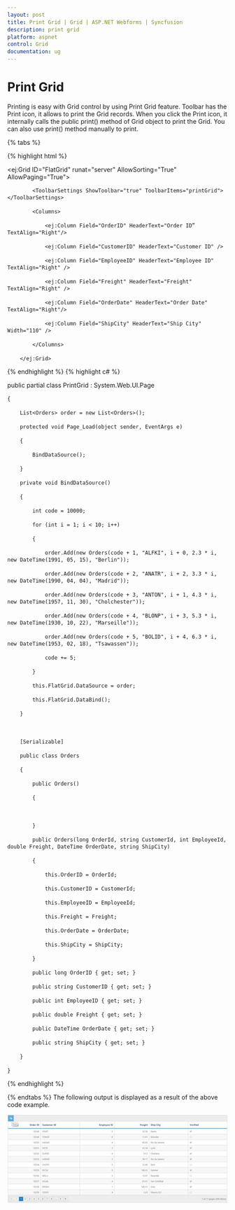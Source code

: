 ```yaml
---
layout: post
title: Print Grid | Grid | ASP.NET Webforms | Syncfusion
description: print grid
platform: aspnet
control: Grid
documentation: ug
---
```


# Print Grid

Printing is easy with Grid control by using Print Grid feature. Toolbar has the Print icon, it allows to print the Grid records. When you click the Print icon, it internally calls the public print() method of Grid object to print the Grid. You can also use print() method manually to print.

{% tabs %}

{% highlight html %}


<ej:Grid ID="FlatGrid" runat="server" AllowSorting="True" AllowPaging="True">

            <ToolbarSettings ShowToolbar="true" ToolbarItems="printGrid"></ToolbarSettings>

            <Columns>

                <ej:Column Field="OrderID" HeaderText="Order ID” TextAlign="Right"/>

                <ej:Column Field="CustomerID" HeaderText="Customer ID" />

                <ej:Column Field="EmployeeID" HeaderText="Employee ID" TextAlign="Right" />

                <ej:Column Field="Freight" HeaderText="Freight" TextAlign="Right" />

                <ej:Column Field="OrderDate" HeaderText="Order Date" TextAlign="Right"/>

                <ej:Column Field="ShipCity" HeaderText="Ship City" Width="110" />

            </Columns>

        </ej:Grid>

{% endhighlight  %}
{% highlight c# %}


public partial class PrintGrid : System.Web.UI.Page

    {

        List<Orders> order = new List<Orders>();

        protected void Page_Load(object sender, EventArgs e)

        {

            BindDataSource();

        }

        private void BindDataSource()

        {

            int code = 10000;

            for (int i = 1; i < 10; i++)

            {

                order.Add(new Orders(code + 1, "ALFKI", i + 0, 2.3 * i, new DateTime(1991, 05, 15), "Berlin"));

                order.Add(new Orders(code + 2, "ANATR", i + 2, 3.3 * i, new DateTime(1990, 04, 04), "Madrid"));

                order.Add(new Orders(code + 3, "ANTON", i + 1, 4.3 * i, new DateTime(1957, 11, 30), "Cholchester"));

                order.Add(new Orders(code + 4, "BLONP", i + 3, 5.3 * i, new DateTime(1930, 10, 22), "Marseille"));

                order.Add(new Orders(code + 5, "BOLID", i + 4, 6.3 * i, new DateTime(1953, 02, 18), "Tsawassen"));

                code += 5;

            }

            this.FlatGrid.DataSource = order;

            this.FlatGrid.DataBind();

        }



        [Serializable]

        public class Orders

        {

            public Orders()

            {



            }

            public Orders(long OrderId, string CustomerId, int EmployeeId, double Freight, DateTime OrderDate, string ShipCity)

            {

                this.OrderID = OrderId;

                this.CustomerID = CustomerId;

                this.EmployeeID = EmployeeId;

                this.Freight = Freight;

                this.OrderDate = OrderDate;

                this.ShipCity = ShipCity;

            }

            public long OrderID { get; set; }

            public string CustomerID { get; set; }

            public int EmployeeID { get; set; }

            public double Freight { get; set; }

            public DateTime OrderDate { get; set; }

            public string ShipCity { get; set; }

        }

    }


{% endhighlight %}

{% endtabs %}
The following output is displayed as a result of the above code example.

![](Print-Grid_images/Print-Grid_img1.png)



